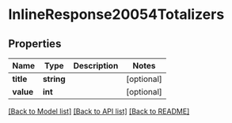 # InlineResponse20054Totalizers

## Properties
Name | Type | Description | Notes
------------ | ------------- | ------------- | -------------
**title** | **string** |  | [optional] 
**value** | **int** |  | [optional] 

[[Back to Model list]](../../README.md#documentation-for-models) [[Back to API list]](../../README.md#documentation-for-api-endpoints) [[Back to README]](../../README.md)

